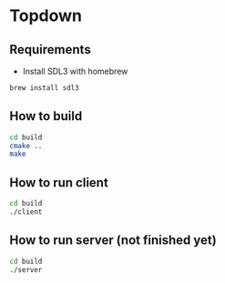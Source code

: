 # Topdown

## Requirements
- Install SDL3 with homebrew
```sh
brew install sdl3
```

## How to build
```sh
cd build
cmake ..
make
````

## How to run client
```sh
cd build
./client
```

## How to run server (not finished yet)
```sh
cd build
./server
```
